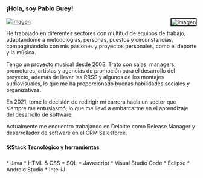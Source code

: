 
<h3>¡Hola, soy Pablo Buey!</h3>

<a href="https://www.linkedin.com/in/pablobueymartin/">
 
 
<img alt="imagen"  src="https://user-images.githubusercontent.com/94113076/214281997-61ef437e-1510-4fb0-9f21-6aa20a5471d5.png"> 
 </a>

<img alt="imagen" align="right" border="2px solid white" border-radius="20px" src="https://user-images.githubusercontent.com/94113076/214291549-7dca8799-15b5-43d2-b9a8-5a0e750c3a21.png"> 

He trabajado en diferentes sectores con multitud de equipos de trabajo, adaptándome a metodologías, personas, puestos y circunstancias, compaginándolo con mis pasiones y proyectos personales, como el deporte y la música.

Tengo un proyecto musical desde 2008. Trato con salas, managers, promotores, artistas y agencias de promoción para el desarrollo del proyecto, además de llevar las RRSS y algunos de los montajes audiovisuales, lo que me ha proporcionado buenas habilidades sociales y organizativas.

En 2021, tomé la decisión de redirigir mi carrera hacia un sector que siempre me entusiasmó, lo que me llevó a embarcarme en el aprendizaje del desarrollo de software. 

Actualmente me encuentro trabajando en Deloitte como Release Manager y desarrollador de software en el CRM Salesforce.

<h4>🛠Stack Tecnológico y herramientas</h4>
* Java
* HTML & CSS
* SQL
* Javascript
* Visual Studio Code
* Eclipse
* Android Studio
* IntelliJ
  </body>
</html>



<!--
**pablobuey/pablobuey** is a ✨ _special_ ✨ repository because its `README.md` (this file) appears on your GitHub profile.

Here are some ideas to get you started:

- I’m a software development student!

